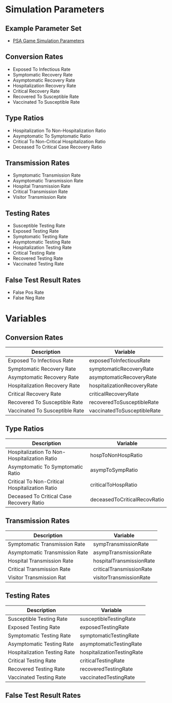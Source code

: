 # Simulation Parameters

## Example Parameter Set
- [PSA Game Simulation Parameters](/json/parameters/SeirModelParams_PsaGame_2022-09-06-1049.json)

## Conversion Rates

- Exposed To Infectious Rate 
- Symptomatic Recovery Rate 
- Asymptomatic Recovery Rate 
- Hospitalization Recovery Rate 
- Critical Recovery Rate 
- Recovered To Susceptible Rate 
- Vaccinated To Susceptible Rate

## Type Ratios
- Hospitalization To Non-Hospitalization Ratio 
- Asymptomatic To Symptomatic Ratio 
- Critical To Non-Critical Hospitalization Ratio 
- Deceased To Critical Case Recovery Ratio 

## Transmission Rates
- Symptomatic Transmission Rate 
- Asymptomatic Transmission Rate 
- Hospital Transmission Rate 
- Critical Transmission Rate 
- Visitor Transmission Rate 

## Testing Rates
- Susceptible Testing Rate 
- Exposed Testing Rate 
- Symptomatic Testing Rate 
- Asymptomatic Testing Rate 
- Hospitalization Testing Rate 
- Critical Testing Rate 
- Recovered Testing Rate 
- Vaccinated Testing Rate 

## False Test Result Rates
- False Pos Rate 
- False Neg Rate 

# Variables

## Conversion Rates

| Description                    | Variable                    |
|--------------------------------|-----------------------------|
|   Exposed To Infectious Rate   | exposedToInfectiousRate     |
|    Symptomatic Recovery Rate   | symptomaticRecoveryRate     |
| Asymptomatic Recovery Rate     | asymptomaticRecoveryRate    |
| Hospitalization Recovery Rate  | hospitalizationRecoveryRate |
| Critical Recovery Rate         | criticalRecoveryRate        |
| Recovered To Susceptible Rate  | recoveredToSusceptibleRate  |
| Vaccinated To Susceptible Rate | vaccinatedToSusceptibleRate |

## Type Ratios

| Description                                    | Variable                     |
|------------------------------------------------|------------------------------|
|  Hospitalization To Non-Hospitalization Ratio  | hospToNonHospRatio           |
|        Asymptomatic To Symptomatic Ratio       | asympToSympRatio             |
| Critical To Non-Critical Hospitalization Ratio | criticalToHospRatio          |
| Deceased To Critical Case Recovery Ratio       | deceasedToCriticalRecovRatio |


## Transmission Rates

| Description                    | Variable                 |
|--------------------------------|--------------------------|
| Symptomatic Transmission Rate  | sympTransmissionRate     |
| Asymptomatic Transmission Rate | asympTransmissionRate    |
| Hospital Transmission Rate     | hospitalTransmissionRate |
| Critical Transmission Rate     | criticalTransmissionRate |
| Visitor Transmission Rat       | visitorTransmissionRate  |

## Testing Rates

| Description                  | Variable                   |
|------------------------------|----------------------------|
| Susceptible Testing Rate     | susceptibleTestingRate     |
| Exposed Testing Rate         | exposedTestingRate         |
| Symptomatic Testing Rate     | symptomaticTestingRate     |
| Asymptomatic Testing Rate    | asymptomaticTestingRate    |
| Hospitalization Testing Rate | hospitalizationTestingRate |
| Critical Testing Rate        | criticalTestingRate        |
| Recovered Testing Rate       | recoveredTestingRate       |
| Vaccinated Testing Rate      | vaccinatedTestingRate      |


## False Test Result Rates

